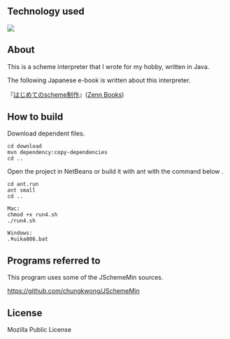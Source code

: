 <div id="top"></div>

## Technology used
<p style="display: inline">
<img src="https://img.shields.io/badge/-Java-007396.svg?logo=java&style=popout">


</p>


## About

This is a scheme interpreter that I wrote for my hobby, written in Java.


The following Japanese e-book is written about this interpreter.

『[はじめてのscheme制作](https://zenn.dev/clazz/books/a752b62f7b5e64)』([Zenn Books](https://zenn.dev/books))



## How to build

Download dependent files.
```
cd download
mvn dependency:copy-dependencies
cd ..
```

Open the project in NetBeans or build it with ant with the command below .

```
cd ant.run
ant small
cd ..

Mac:
chmod +x run4.sh
./run4.sh

Windows:
.¥uika806.bat
```

## Programs referred to

This program uses some of the JSchemeMin sources.

https://github.com/chungkwong/JSchemeMin


## License

Mozilla Public License




